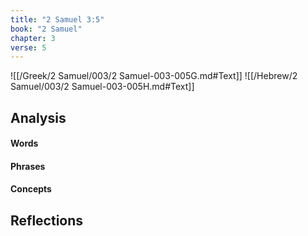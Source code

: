 ```yaml
---
title: "2 Samuel 3:5"
book: "2 Samuel"
chapter: 3
verse: 5
---
```

![[/Greek/2 Samuel/003/2 Samuel-003-005G.md#Text]]
![[/Hebrew/2 Samuel/003/2 Samuel-003-005H.md#Text]]

## Analysis

#### Words

#### Phrases

#### Concepts

## Reflections
